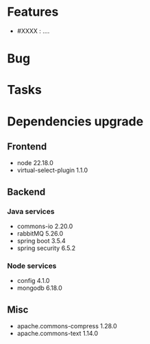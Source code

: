 
# Features

- #XXXX : ....

# Bug



# Tasks

  
# Dependencies upgrade

## Frontend
- node 22.18.0
- virtual-select-plugin 1.1.0

## Backend 


### Java services 

- commons-io 2.20.0
- rabbitMQ 5.26.0
- spring boot 3.5.4
- spring security 6.5.2


  
### Node services

- config 4.1.0
- mongodb 6.18.0

## Misc

- apache.commons-compress 1.28.0
- apache.commons-text 1.14.0





